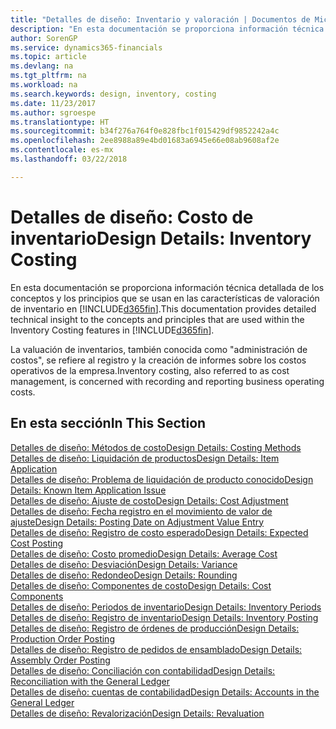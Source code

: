 ```yaml
---
title: "Detalles de diseño: Inventario y valoración | Documentos de Microsoft"
description: "En esta documentación se proporciona información técnica detallada de los conceptos y los principios que se usan en las características de valoración de inventario en Finance and Operations, Business edition."
author: SorenGP
ms.service: dynamics365-financials
ms.topic: article
ms.devlang: na
ms.tgt_pltfrm: na
ms.workload: na
ms.search.keywords: design, inventory, costing
ms.date: 11/23/2017
ms.author: sgroespe
ms.translationtype: HT
ms.sourcegitcommit: b34f276a764f0e828fbc1f015429df9852242a4c
ms.openlocfilehash: 2ee8988a89e4bd01683a6945e66e08ab9608af2e
ms.contentlocale: es-mx
ms.lasthandoff: 03/22/2018

---
```

# <a name="design-details-inventory-costing"></a><span data-ttu-id="df981-103">Detalles de diseño: Costo de inventario</span><span class="sxs-lookup"><span data-stu-id="df981-103">Design Details: Inventory Costing</span></span>
<span data-ttu-id="df981-104">En esta documentación se proporciona información técnica detallada de los conceptos y los principios que se usan en las características de valoración de inventario en [!INCLUDE[d365fin](includes/d365fin_md.md)].</span><span class="sxs-lookup"><span data-stu-id="df981-104">This documentation provides detailed technical insight to the concepts and principles that are used within the Inventory Costing features in [!INCLUDE[d365fin](includes/d365fin_md.md)].</span></span>  

<span data-ttu-id="df981-105">La valuación de inventarios, también conocida como "administración de costos", se refiere al registro y la creación de informes sobre los costos operativos de la empresa.</span><span class="sxs-lookup"><span data-stu-id="df981-105">Inventory costing, also referred to as cost management, is concerned with recording and reporting business operating costs.</span></span>  

## <a name="in-this-section"></a><span data-ttu-id="df981-106">En esta sección</span><span class="sxs-lookup"><span data-stu-id="df981-106">In This Section</span></span>  
[<span data-ttu-id="df981-107">Detalles de diseño: Métodos de costo</span><span class="sxs-lookup"><span data-stu-id="df981-107">Design Details: Costing Methods</span></span>](design-details-costing-methods.md)  
[<span data-ttu-id="df981-108">Detalles de diseño: Liquidación de productos</span><span class="sxs-lookup"><span data-stu-id="df981-108">Design Details: Item Application</span></span>](design-details-item-application.md)  
[<span data-ttu-id="df981-109">Detalles de diseño: Problema de liquidación de producto conocido</span><span class="sxs-lookup"><span data-stu-id="df981-109">Design Details: Known Item Application Issue</span></span>](design-details-inventory-zero-level-open-item-ledger-entries.md)  
[<span data-ttu-id="df981-110">Detalles de diseño: Ajuste de costo</span><span class="sxs-lookup"><span data-stu-id="df981-110">Design Details: Cost Adjustment</span></span>](design-details-cost-adjustment.md)  
[<span data-ttu-id="df981-111">Detalles de diseño: Fecha registro en el movimiento de valor de ajuste</span><span class="sxs-lookup"><span data-stu-id="df981-111">Design Details: Posting Date on Adjustment Value Entry</span></span>](design-details-inventory-adjustment-value-entry-posting-date.md)  
[<span data-ttu-id="df981-112">Detalles de diseño: Registro de costo esperado</span><span class="sxs-lookup"><span data-stu-id="df981-112">Design Details: Expected Cost Posting</span></span>](design-details-expected-cost-posting.md)  
[<span data-ttu-id="df981-113">Detalles de diseño: Costo promedio</span><span class="sxs-lookup"><span data-stu-id="df981-113">Design Details: Average Cost</span></span>](design-details-average-cost.md)  
[<span data-ttu-id="df981-114">Detalles de diseño: Desviación</span><span class="sxs-lookup"><span data-stu-id="df981-114">Design Details: Variance</span></span>](design-details-variance.md)  
[<span data-ttu-id="df981-115">Detalles de diseño: Redondeo</span><span class="sxs-lookup"><span data-stu-id="df981-115">Design Details: Rounding</span></span>](design-details-rounding.md)  
[<span data-ttu-id="df981-116">Detalles de diseño: Componentes de costo</span><span class="sxs-lookup"><span data-stu-id="df981-116">Design Details: Cost Components</span></span>](design-details-cost-components.md)  
[<span data-ttu-id="df981-117">Detalles de diseño: Periodos de inventario</span><span class="sxs-lookup"><span data-stu-id="df981-117">Design Details: Inventory Periods</span></span>](design-details-inventory-periods.md)  
[<span data-ttu-id="df981-118">Detalles de diseño: Registro de inventario</span><span class="sxs-lookup"><span data-stu-id="df981-118">Design Details: Inventory Posting</span></span>](design-details-inventory-posting.md)  
[<span data-ttu-id="df981-119">Detalles de diseño: Registro de órdenes de producción</span><span class="sxs-lookup"><span data-stu-id="df981-119">Design Details: Production Order Posting</span></span>](design-details-production-order-posting.md)  
[<span data-ttu-id="df981-120">Detalles de diseño: Registro de pedidos de ensamblado</span><span class="sxs-lookup"><span data-stu-id="df981-120">Design Details: Assembly Order Posting</span></span>](design-details-assembly-order-posting.md)  
[<span data-ttu-id="df981-121">Detalles de diseño: Conciliación con contabilidad</span><span class="sxs-lookup"><span data-stu-id="df981-121">Design Details: Reconciliation with the General Ledger</span></span>](design-details-reconciliation-with-the-general-ledger.md)  
[<span data-ttu-id="df981-122">Detalles de diseño: cuentas de contabilidad</span><span class="sxs-lookup"><span data-stu-id="df981-122">Design Details: Accounts in the General Ledger</span></span>](design-details-accounts-in-the-general-ledger.md)  
[<span data-ttu-id="df981-123">Detalles de diseño: Revalorización</span><span class="sxs-lookup"><span data-stu-id="df981-123">Design Details: Revaluation</span></span>](design-details-revaluation.md)

